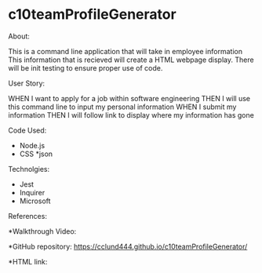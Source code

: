 # c10teamProfileGenerator

About:

This is a command line application that will take in employee information
This information that is recieved will create a HTML webpage display. There 
will be init testing to ensure proper use of code.  

User Story:

WHEN I want to apply for a job within software engineering
THEN I will use this command line to input my personal information
WHEN I submit my information
THEN I will follow link to display where my information has gone

Code Used:

* Node.js
* CSS
*json

Technolgies: 

- Jest
- Inquirer
- Microsoft 

References:

*Walkthrough Video:

*GitHub repository: 
https://cclund444.github.io/c10teamProfileGenerator/

*HTML link: 